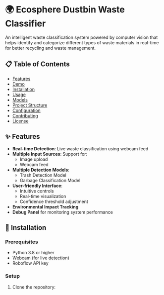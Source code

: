 # 🌍 Ecosphere Dustbin Waste Classifier

An intelligent waste classification system powered by computer vision that helps identify and categorize different types of waste materials in real-time for better recycling and waste management.

## 📋 Table of Contents
- [Features](#features)
- [Demo](#demo)
- [Installation](#installation)
- [Usage](#usage)
- [Models](#models)
- [Project Structure](#project-structure)
- [Configuration](#configuration)
- [Contributing](#contributing)
- [License](#license)

## ✨ Features
- **Real-time Detection**: Live waste classification using webcam feed
- **Multiple Input Sources**: Support for:
  - Image upload
  - Webcam feed
- **Multiple Detection Models**:
  - Trash Detection Model
  - Garbage Classification Model
- **User-friendly Interface**:
  - Intuitive controls
  - Real-time visualization
  - Confidence threshold adjustment
- **Environmental Impact Tracking**
- **Debug Panel** for monitoring system performance

## 🚀 Installation

### Prerequisites
- Python 3.8 or higher
- Webcam (for live detection)
- Roboflow API key

### Setup

1. Clone the repository:
